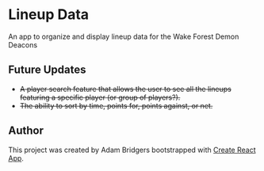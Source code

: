 # Lineup Data
An app to organize and display lineup data for the Wake Forest Demon Deacons

## Future Updates
* ~~A player search feature that allows the user to see all the lineups featuring a specific player (or group of players?).~~
* ~~The ability to sort by time, points for, points against, or net.~~


## Author
This project was created by Adam Bridgers bootstrapped with [Create React App](https://github.com/facebookincubator/create-react-app).
